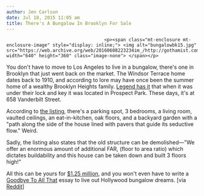 ```yaml
---
author: Jen Carlson
date: Jul 18, 2015 11:05 am
title: There's A Bungalow In Brooklyn For Sale
---
```


	
										<p><span class="mt-enclosure mt-enclosure-image" style="display: inline;"> <img alt="bungalowbk15.jpg" src="https://web.archive.org/web/20160608223234im_/http://gothamist.com/attachments/arts_jen/bungalowbk15.jpg" width="640" height="360" class="image-none"> </span></p>

<p>You don&apos;t have to move to Los Angeles to live in a bungalow, there&apos;s one in Brooklyn that just went back on the market. The Windsor Terrace home dates back to 1910, and according to lore may have once been the summer home of a wealthy Brooklyn Heights family. <a href="https://web.archive.org/web/20160608223234/http://therealdeal.com/issues_articles/real-estate-mysteries-bigger-than-a-shoebox-but-not-much/">Legend has it</a> that when it was under their lock and key it was located in Prospect Park. These days, it&apos;s at 658 Vanderbilt Street. </p>

<p>According to <a href="https://web.archive.org/web/20160608223234/http://barbarapuccia.com/property.php?property=sal%C2%ADe&amp;gid=314">the listing</a>, there&apos;s a parking spot, 3 bedrooms, a living room, vaulted ceilings, an eat-in-kitchen, oak floors, and a backyard garden with a &quot;path along the side of the house lined with pavers that guide its seductive flow.&quot; Weird. </p>

<p>Sadly, the listing also states that the old structure can be demolished&#x2014;&quot;We offer an enormous amount of additional FAR, (floor to area ratio) which dictates buildability and this house can be taken down and built 3 floors high!&quot;</p>

<p>All this can be yours for <a href="https://web.archive.org/web/20160608223234/http://streeteasy.com/sale/1180392">$1.25 million</a>, and you won&apos;t even have to write a <a href="https://web.archive.org/web/20160608223234/http://gothamist.com/tags/goodbyetoallthat">Goodbye To All That</a> essay to live out Hollywood bungalow dreams. [via <a href="https://web.archive.org/web/20160608223234/https://www.reddit.com/r/nyc/comments/3dmehh/do_you_think_this_list_price_is_incorrect/">Reddit</a>]</p>					
										
									
				